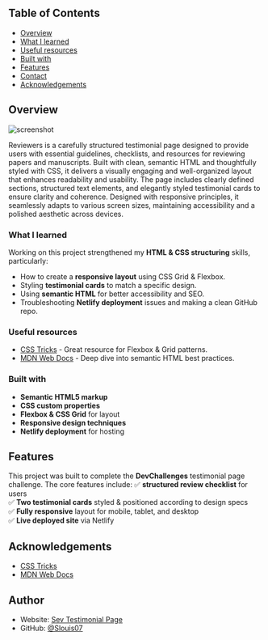 ## Table of Contents
- [Overview](#overview)
- [What I learned](#what-i-learned)
- [Useful resources](#useful-resources)
- [Built with](#built-with)
- [Features](#features)
- [Contact](#contact)
- [Acknowledgements](#acknowledgements)

## Overview
![screenshot](https://github.com/user-attachments/assets/3cd5fde5-2723-4cdc-8ddd-2cca67e13780)

Reviewers is a carefully structured testimonial page designed to provide users with essential guidelines, checklists, and resources for reviewing papers and manuscripts. Built with clean, semantic HTML and thoughtfully styled with CSS, it delivers a visually engaging and well-organized layout that enhances readability and usability. The page includes clearly defined sections, structured text elements, and elegantly styled testimonial cards to ensure clarity and coherence. Designed with responsive principles, it seamlessly adapts to various screen sizes, maintaining accessibility and a polished aesthetic across devices.

### What I learned
Working on this project strengthened my **HTML & CSS structuring** skills, particularly:
- How to create a **responsive layout** using CSS Grid & Flexbox.
- Styling **testimonial cards** to match a specific design.
- Using **semantic HTML** for better accessibility and SEO.
- Troubleshooting **Netlify deployment** issues and making a clean GitHub repo.

### Useful resources
- [CSS Tricks](https://css-tricks.com) - Great resource for Flexbox & Grid patterns.
- [MDN Web Docs](https://developer.mozilla.org) - Deep dive into semantic HTML best practices.

### Built with
- **Semantic HTML5 markup**
- **CSS custom properties**
- **Flexbox & CSS Grid** for layout
- **Responsive design techniques**
- **Netlify deployment** for hosting

## Features
This project was built to complete the **DevChallenges** testimonial page challenge. The core features include:
✅ **structured review checklist** for users  
✅ **Two testimonial cards** styled & positioned according to design specs  
✅ **Fully responsive** layout for mobile, tablet, and desktop  
✅ **Live deployed site** via Netlify  

## Acknowledgements
- [CSS Tricks](https://css-tricks.com)  
- [MDN Web Docs](https://developer.mozilla.org)  

## Author
- Website: [Sev Testimonial Page](https://sevtestimonialpage.netlify.app/)  
- GitHub: [@Slouis07](https://github.com/Slouis07)  


